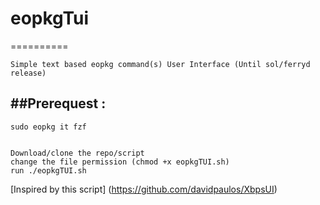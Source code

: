 # eopkgTui
==========

    Simple text based eopkg command(s) User Interface (Until sol/ferryd release)

##Prerequest :
------------
    
    sudo eopkg it fzf


    Download/clone the repo/script 
    change the file permission (chmod +x eopkgTUI.sh)
    run ./eopkgTUI.sh

  
 [Inspired by this script] (https://github.com/davidpaulos/XbpsUI) 
